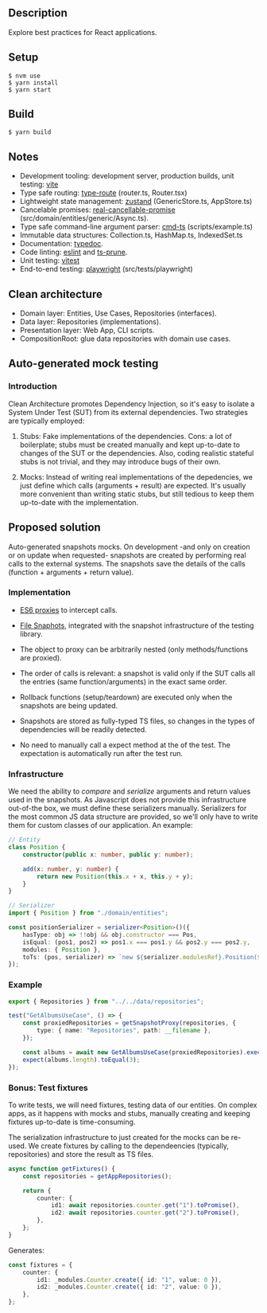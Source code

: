 ## Description

Explore best practices for React applications.

## Setup

```
$ nvm use
$ yarn install
$ yarn start
```

## Build

```
$ yarn build
```

## Notes

-   Development tooling: development server, production builds, unit testing: [vite](https://vitejs.dev/)
-   Type safe routing: [type-route](https://github.com/zilch/type-route) (router.ts, Router.tsx)
-   Lightweight state management: [zustand](https://github.com/pmndrs/zustand) (GenericStore.ts, AppStore.ts)
-   Cancelable promises: [real-cancellable-promise](https://github.com/srmagura/real-cancellable-promise) (src/domain/entities/generic/Async.ts).
-   Type safe command-line argument parser: [cmd-ts](https://cmd-ts.vercel.app/) (scripts/example.ts)
-   Immutable data structures: Collection.ts, HashMap.ts, IndexedSet.ts
-   Documentation: [typedoc](https://typedoc.org).
-   Code linting: [eslint](https://eslint.org) and [ts-prune](https://github.com/nadeesha/ts-prune).
-   Unit testing: [vitest](https://vitest.dev)
-   End-to-end testing: [playwright](https://playwright.dev) (src/tests/playwright)

## Clean architecture

-   Domain layer: Entities, Use Cases, Repositories (interfaces).
-   Data layer: Repositories (implementations).
-   Presentation layer: Web App, CLI scripts.
-   CompositionRoot: glue data repositories with domain use cases.

## Auto-generated mock testing

### Introduction

Clean Architecture promotes Dependency Injection, so it's easy to isolate a System Under Test (SUT) from its external dependencies. Two strategies are typically employed:

1. Stubs: Fake implementations of the dependencies. Cons: a lot of boilerplate; stubs must be created manually and kept up-to-date to changes of the SUT or the dependencies. Also, coding realistic stateful stubs is not trivial, and they may introduce bugs of their own.

2. Mocks: Instead of writing real implementations of the depedencies, we just define which calls (arguments + result) are expected. It's usually more convenient than writing static stubs, but still tedious to keep them up-to-date with the implementation.

## Proposed solution

Auto-generated snapshots mocks. On development -and only on creation or on update when requested- snapshots are created by performing real calls to the external systems. The snapshots save the details of the calls (function + arguments + return value).

### Implementation

-   [ES6 proxies](https://developer.mozilla.org/en-US/docs/Web/JavaScript/Reference/Global_Objects/Proxy) to intercept calls.

-   [File Snaphots](https://vitest.dev/api/expect.html#tomatchfilesnapshot), integrated with the snapshot infrastructure of the testing library.

-   The object to proxy can be arbitrarily nested (only methods/functions are proxied).

-   The order of calls is relevant: a snapshot is valid only if the SUT calls all the entries (same function/arguments) in the exact same order.

-   Rollback functions (setup/teardown) are executed only when the snapshots are being updated.

-   Snapshots are stored as fully-typed TS files, so changes in the types of dependencies will be readily detected.

-   No need to manually call a expect method at the of the test. The expectation is automatically run after the test run.

### Infrastructure

We need the ability to _compare_ and _serialize_ arguments and return values used in the snapshots. As Javascript does not provide this infrastructure out-of-the box, we must define these serializers manually. Serializers for the most common JS data structure are provided, so we'll only have to write them for custom classes of our application. An example:

```typescript
// Entity
class Position {
    constructor(public x: number, public y: number);

    add(x: number, y: number) {
        return new Position(this.x + x, this.y + y);
    }
}

// Serializer
import { Position } from "./domain/entities";

const positionSerializer = serializer<Position>()({
    hasType: obj => !!obj && obj.constructor === Pos,
    isEqual: (pos1, pos2) => pos1.x === pos1.y && pos2.y === pos2.y,
    modules: { Position },
    toTs: (pos, serializer) => `new ${serializer.modulesRef}.Position(${pos.x}, ${pos.y})`,
});
```

### Example

```typescript
export { Repositories } from "../../data/repositories";

test("GetAlbumsUseCase", () => {
    const proxiedRepositories = getSnapshotProxy(repositories, {
        type: { name: "Repositories", path: __filename },
    });

    const albums = await new GetAlbumsUseCase(proxiedRepositories).execute();
    expect(albums.length).toEqual(3);
});
```

### Bonus: Test fixtures

To write tests, we will need fixtures, testing data of our entities. On complex apps, as it happens with mocks and stubs, manually creating and keeping fixtures up-to-date is time-consuming.

The serialization infrastructure to just created for the mocks can be re-used. We create fixtures by calling to the dependeencies (typically, repositories) and store the result as TS files.

```typescript
async function getFixtures() {
    const repositories = getAppRepositories();

    return {
        counter: {
            id1: await repositories.counter.get("1").toPromise(),
            id2: await repositories.counter.get("2").toPromise(),
        },
    };
}
```

Generates:

```typescript
const fixtures = {
    counter: {
        id1: _modules.Counter.create({ id: "1", value: 0 }),
        id2: _modules.Counter.create({ id: "2", value: 0 }),
    },
};
```
